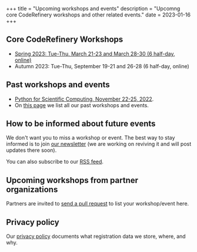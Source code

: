+++
title = "Upcoming workshops and events"
description = "Upcomng core CodeRefinery workshops and other related events."
date = 2023-01-16
+++

## Core CodeRefinery Workshops

<!-- If you edit this section, also update the date on top of this page. This
is important for RSS feed. -->

- [Spring 2023: Tue-Thu, March 21-23 and March 28-30 (6 half-day, online)](https://coderefinery.github.io/2023-03-21-workshop/)
- Autumn 2023: Tue-Thu, September 19-21 and 26-28 (6 half-day, online)


## Past workshops and events

- [Python for Scientific Computing, November 22-25,
  2022](https://scicomp.aalto.fi/training/scip/python-for-scicomp-2022/).
- On [this page](@/workshops/past.md) we list all our past workshops and events.


## How to be informed about future events

We don't want you to miss a workshop or event. The best
way to stay informed is to join [our newsletter](https://tinyletter.com/coderefinery)
(we are working on reviving it and will post updates there soon).

You can also subscribe to our [RSS feed](/atom.xml).


## Upcoming workshops from partner organizations

<div class="uk-alert-primary" uk-alert>
<a class="uk-alert-close" uk-close></a>

Partners are invited to [send a pull
request](https://github.com/coderefinery/coderefinery.org/edit/main/content/workshops/upcoming.md)
to list your workshop/event here.

</div>


## Privacy policy

Our [privacy policy](/privacy-policy/)
documents what registration data we store, where, and why.

